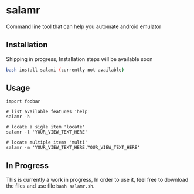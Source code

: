 # salamr

Command line tool that can help you automate android emulator

## Installation

Shipping in progress, Installation steps will be available soon

```bash
bash install salami (currently not available)
```

## Usage

```shell
import foobar

# list available features 'help'
salamr -h 

# locate a sigle item 'locate'
salamr -l 'YOUR_VIEW_TEXT_HERE'

# locate multiple items 'multi'
salamr -m 'YOUR_VIEW_TEXT_HERE,YOUR_VIEW_TEXT_HERE'
```

## In Progress

This is currently a work in progress, In order to use it, feel free to download the files and use file `bash salamr.sh`.
